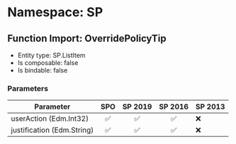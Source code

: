 # Namespace: SP

## Function Import: OverridePolicyTip

- Entity type: SP.ListItem
- Is composable: false
- Is bindable: false

### Parameters

Parameter | SPO | SP 2019 | SP 2016 | SP 2013
----------|:---:|:-------:|:-------:|:-------
userAction (Edm.Int32) | ✅ | ✅ | ✅ | ❌
justification (Edm.String) | ✅ | ✅ | ✅ | ❌
